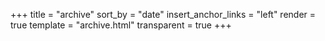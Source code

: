 +++
title = "archive"
sort_by = "date"
insert_anchor_links = "left"
render = true
template = "archive.html"
transparent = true
+++
